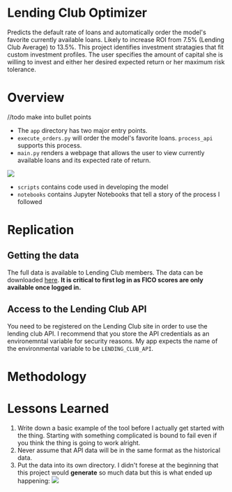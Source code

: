 # Lending Club Optimizer
Predicts the default rate of loans and automatically order the model's favorite currently available loans. Likely to increase ROI from
7.5% (Lending Club Average) to 13.5%. This project identifies investment stratagies that fit custom investment profiles. The user specifies the amount of capital she is willing 
to invest and either her desired expected return or her maximum risk tolerance. 

# Overview
//todo make into bullet points
- The `app` directory has two major entry points.
 - `execute_orders.py` will order the model's favorite loans. `process_api` supports this process. 
 - `main.py` renders a webpage that allows the user to view currently available loans and its expected rate of return.
 
![](https://dl.dropboxusercontent.com/u/97258109/Screens/S3616.png)

- `scripts` contains code used in developing the model
- `notebooks` contains Jupyter Notebooks that tell a story of the process I followed

# Replication

## Getting the data
The full data is available to Lending Club members. The data can be downloaded [here](). **It is critical to first log in as FICO scores are only available once logged in.** 

## Access to the Lending Club API
You need to be registered on the Lending Club site in order to use the lending club API. I recommend that you store the API credentials as an environemntal variable for security reasons. 
My app expects the name of the environmental variable to be `LENDING_CLUB_API`.

# Methodology

# Lessons Learned
1. Write down a basic example of the tool before I actually get started with the thing. Starting with something complicated is bound to fail even if you think the thing is going to work alright.
4. Never assume that API data will be in the same format as the historical data. 
4. Put the data into its own directory. I didn't forese at the beginning that this project would **generate** so much 
data but this is what ended up happening:
![](https://dl.dropboxusercontent.com/u/97258109/Screens/S3584.png)

